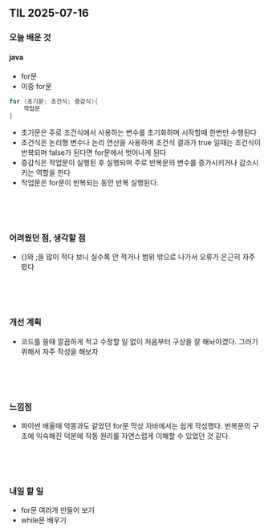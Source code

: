 ## TIL 2025-07-16

### 오늘 배운 것
#### java
- for문
- 이중 for문
```java
for (초기문; 조건식; 증감식){
    작업문
}
```
  - 초기문은 주로 조건식에서 사용하는 변수를 초기화하며 시작할때 한번만 수행된다
  - 조건식은 논리형 변수나 논리 연산을 사용하며 조건식 결과가 true 일때는 조건식이 반복되며 false가 된다면 for문에서 벗어나게 된다
  - 증감식은 작업문이 실행된 후 실행되며 주로 반복문의 변수를 증가시키거나 감소시키는 역할을 한다
  - 작업문은 for문이 반복되는 동안 반복 실행된다.





<br/>
<br/>
<br/>

### 어려웠던 점, 생각할 점
- {}와 ;을 많이 적다 보니 실수록 안 적거나 범위 밖으로 나가서 오류가 은근히 자주 떴다

<br/>
<br/>
<br/>

### 개선 계획
- 코드를 쓸때 깔끔하게 적고 수정할 일 없이 처음부터 구상을 잘 해놔야겠다. 그러기 위해서 자주 작성을 해보자

<br/>
<br/>
<br/>

### 느낌점
- 파이썬 배울때 악몽과도 같았던 for문 막상 자바에서는 쉽게 작성했다. 반복문의 구조에 익숙해진 덕분에 작동 원리를 자연스럽게 이해할 수 있었던 것 같다.

<br/>
<br/>
<br/>

### 내일 할 일
- for문 여러개 만들어 보기
- while문 배우기